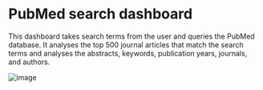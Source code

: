 # PubMed search dashboard
This dashboard takes search terms from the user and queries the PubMed database. It analyses the top 500 journal articles that match the search terms and analyses the abstracts, keywords, publication years, journals, and authors.

![image](https://user-images.githubusercontent.com/16738116/112728634-98b88900-8efe-11eb-8c66-cd0b369f3183.png)

